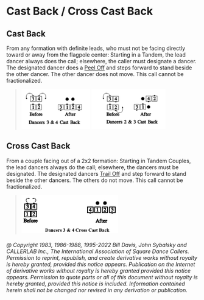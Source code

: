 
# Cast Back / Cross Cast Back

## Cast Back

From any formation with definite leads, who must not be
facing directly toward or away from the flagpole center:
Starting in a Tandem, the lead dancer always does the call;
elsewhere, the caller must designate a dancer. The
designated dancer does a
[Peel Off](../plus/peel_off.md) and steps forward to stand beside
the other dancer. The other dancer does not move. This call
cannot be fractionalized.

> 
> ![alt](cast_back-1.png)
> ![alt](cast_back-2.png)
>

## Cross Cast Back

From a couple facing out of a 2x2 formation: Starting in
Tandem Couples, the lead dancers always do the call;
elsewhere, the dancers must be designated. The designated
dancers [Trail Off](../a2/trail_off.md) and step forward to stand beside the
other dancers. The others do not move. This call cannot be
fractionalized.

>
> ![alt](cross_cast_back.png)
>

###### @ Copyright 1983, 1986-1988, 1995-2022 Bill Davis, John Sybalsky and CALLERLAB Inc., The International Association of Square Dance Callers. Permission to reprint, republish, and create derivative works without royalty is hereby granted, provided this notice appears. Publication on the Internet of derivative works without royalty is hereby granted provided this notice appears. Permission to quote parts or all of this document without royalty is hereby granted, provided this notice is included. Information contained herein shall not be changed nor revised in any derivation or publication.
